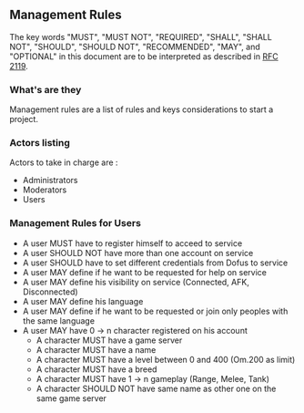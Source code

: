 ## Management Rules

The key words "MUST", "MUST NOT", "REQUIRED", "SHALL", "SHALL
      NOT", "SHOULD", "SHOULD NOT", "RECOMMENDED",  "MAY", and
      "OPTIONAL" in this document are to be interpreted as described in
      <a href='https://www.ietf.org/rfc/rfc2119.txt'>RFC 2119</a>.

### What's are they

Management rules are a list of rules and keys considerations to start a project.

### Actors listing

Actors to take in charge are : 

- Administrators
- Moderators
- Users

### Management Rules for Users

- A user MUST have to register himself to acceed to service
- A user SHOULD NOT have more than one account on service
- A user SHOULD have to set different credentials from Dofus to service
- A user MAY define if he want to be requested for help on service
- A user MAY define his visibility on service (Connected, AFK, Disconnected)
- A user MAY define his language
- A user MAY define if he want to be requested or join only peoples with the same language
- A user MAY have 0 -> n character registered on his account
  - A character MUST have a game server
  - A character MUST have a name
  - A character MUST have a level between 0 and 400 (Om.200 as limit)
  - A character MUST have a breed
  - A character MUST have 1 -> n gameplay (Range, Melee, Tank)
  - A character SHOULD NOT have same name as other one on the same game server